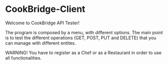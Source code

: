 # CookBridge-Client

Welcome to CookBridge API Tester!

The program is composed by a menu, with different options.
The main point is to test the different operations (GET, POST, PUT and DELETE) that you can manage with different entites.

WARNING!
You have to register as a Chef or as a Restaurant in order to use all functionalities.



